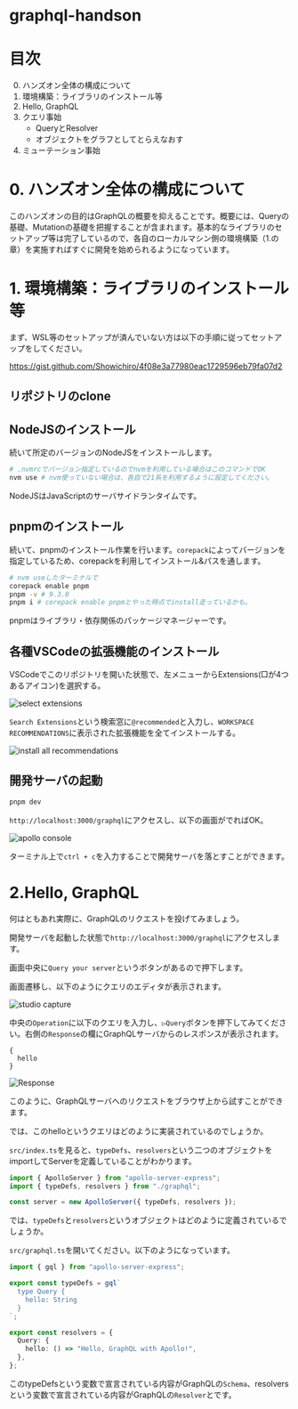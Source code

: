 # graphql-handson

# 目次

0. ハンズオン全体の構成について
1. 環境構築：ライブラリのインストール等
2. Hello, GraphQL
3. クエリ事始
    - QueryとResolver
    - オブジェクトをグラフとしてとらえなおす
4. ミューテーション事始

# 0. ハンズオン全体の構成について

このハンズオンの目的はGraphQLの概要を抑えることです。概要には、Queryの基礎、Mutationの基礎を把握することが含まれます。基本的なライブラリのセットアップ等は完了しているので、各自のローカルマシン側の環境構築（1.の章）を実施すればすぐに開発を始められるようになっています。


# 1. 環境構築：ライブラリのインストール等

まず、WSL等のセットアップが済んでいない方は以下の手順に従ってセットアップをしてください。

https://gist.github.com/Showichiro/4f08e3a77980eac1729596eb79fa07d2

## リポジトリのclone

## NodeJSのインストール

続いて所定のバージョンのNodeJSをインストールします。

```sh
# .nvmrcでバージョン指定しているのでnvmを利用している場合はこのコマンドでOK
nvm use # nvm使っていない場合は、各自で21系を利用するように設定してください。
```

NodeJSはJavaScriptのサーバサイドランタイムです。

## pnpmのインストール

続いて、pnpmのインストール作業を行います。`corepack`によってバージョンを指定しているため、corepackを利用してインストール&パスを通します。


```sh
# nvm useしたターミナルで
corepack enable pnpm
pnpm -v # 9.3.0
pnpm i # corepack enable pnpmとやった時点でinstall走っているかも。
```

pnpmはライブラリ・依存関係のパッケージマネージャーです。

## 各種VSCodeの拡張機能のインストール

VSCodeでこのリポジトリを開いた状態で、左メニューからExtensions(□が4つあるアイコン)を選択する。

![select extensions](./docs/image.png)

`Search Extensions`という検索窓に`@recommended`と入力し、`WORKSPACE RECOMMENDATIONS`に表示された拡張機能を全てインストールする。

![install all recommendations](./docs/image2.png)

## 開発サーバの起動

```sh
pnpm dev
```

`http://localhost:3000/graphql`にアクセスし、以下の画面がでればOK。

![apollo console](./docs/image3.png)

ターミナル上で`ctrl + c`を入力することで開発サーバを落とすことができます。


# 2.Hello, GraphQL

何はともあれ実際に、GraphQLのリクエストを投げてみましょう。

開発サーバを起動した状態で`http://localhost:3000/graphql`にアクセスします。

画面中央に`Query your server`というボタンがあるので押下します。

画面遷移し、以下のようにクエリのエディタが表示されます。

![studio capture](./docs/image4.png)

中央の`Operation`に以下のクエリを入力し、`▷Query`ボタンを押下してみてください。右側の`Response`の欄にGraphQLサーバからのレスポンスが表示されます。

```gql
{
  hello
}
```

![Response](./docs/image5.png)

このように、GraphQLサーバへのリクエストをブラウザ上から試すことができます。

では、このhelloというクエリはどのように実装されているのでしょうか。

`src/index.ts`を見ると、`typeDefs`、`resolvers`という二つのオブジェクトをimportしてServerを定義していることがわかります。

```ts
import { ApolloServer } from "apollo-server-express";
import { typeDefs, resolvers } from "./graphql";

const server = new ApolloServer({ typeDefs, resolvers });
```
では、`typeDefs`と`resolvers`というオブジェクトはどのように定義されているでしょうか。

`src/graphql.ts`を開いてください。以下のようになっています。


```ts
import { gql } from "apollo-server-express";

export const typeDefs = gql`
  type Query {
    hello: String
  }
`;

export const resolvers = {
  Query: {
    hello: () => "Hello, GraphQL with Apollo!",
  },
};
```

このtypeDefsという変数で宣言されている内容がGraphQLの`Schema`、resolversという変数で宣言されている内容がGraphQLの`Resolver`とです。
